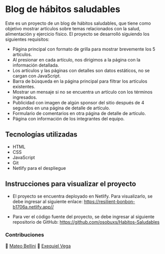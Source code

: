 # Blog de hábitos saludables

Este es un proyecto de un blog de hábitos saludables, que tiene como objetivo mostrar artículos sobre temas relacionados con la salud, alimentación y ejercicio físico. El proyecto se desarrolló siguiendo los siguientes requisitos:

- Página principal con formato de grilla para mostrar brevemente los 5 artículos.
- Al presionar en cada artículo, nos dirigimos a la página con la información detallada.
- Los artículos y las páginas con detalles son datos estáticos, no se cargan con JavaScript.
- Barra de búsqueda en la página principal para filtrar los artículos existentes.
- Mostrar un mensaje si no se encuentra un artículo con los términos ingresados.
- Publicidad con imagen de algún sponsor del sitio después de 4 segundos en una página de detalle de artículo.
- Formulario de comentarios en otra página de detalle de artículo.
- Página con información de los integrantes del equipo.

## Tecnologías utilizadas

- HTML
- CSS
- JavaScript
- Git
- Netlify para el despliegue

## Instrucciones para visualizar el proyecto

- El proyecto se encuentra deployado en Netlify. Para visualizarlo, se debe ingresar al siguiente enlace: <https://resilient-bonbon-b1706a.netlify.app//>

- Para ver el código fuente del proyecto, se debe ingresar al siguiente repositorio de GitHub: <https://github.com/osobuxs/Habitos-Saludables>

### Contribuciones

:hammer: [Mateo Bellini](https://github.com/Mateo872)
:basketball: [Exequiel Vega](https://github.com/osobuxs)
